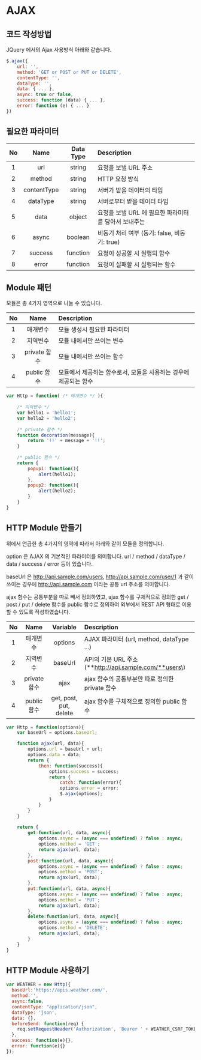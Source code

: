 # AJAX

## 코드 작성방법

JQuery 에서의 Ajax 사용방식 아래와 같습니다.

```javascript
$.ajax({
    url: '',
    method: 'GET or POST or PUT or DELETE',
    contentType: '',
    dataType: '',
    data: { ... },
    async: true or false,
    success: function (data) { ... },
    error: function (e) { ... }
})
```

## 필요한 파라미터



| No | Name | Data Type | Description |
| :---: | :---: | :---: | :--- |
| 1 | url | string | 요청을 보낼 URL 주소 |
| 2 | method | string | HTTP 요청 방식 |
| 3 | contentType | string | 서버가 받을 데이터의 타입 |
| 4 | dataType | string | 서버로부터 받을 데이터 타입 |
| 5 | data | object | 요청을 보낼 URL 에 필요한 파라미터를 담아서 보내주는  |
| 6 | async | boolean | 비동기 처리 여부 \(동기: false, 비동기: true\) |
| 7 | success | function | 요청이 성공할 시 실행되 함수 |
| 8 | error | function | 요청이 실패할 시 실행되는 함수 |

## Module 패턴

모듈은 총 4가지 영역으로 나눌 수 있습니다.

| No | Name | Description |
| :---: | :---: | :--- |
| 1 | 매개변수 | 모듈 생성시 필요한 파라미터 |
| 2 | 지역변수 | 모듈 내에서만 쓰이는 변수 |
| 3 | private 함수 | 모듈 내에서만 쓰이는 함수 |
| 4 | public  함수 | 모듈에서 제공하는 함수로서, 모듈을 사용하는 경우에 제공되는 함수 |

```javascript
var Http = function( /* 매개변수 */ ){
    
    /* 지역변수 */
    var hello1 = 'hello1';
    var hello2 = 'hello2';
    
    /* private 함수 */
    function decoration(message){
        return '!!' + message + '!!';
    }
    
    /* public 함수 */
    return {
        popup1: function(){
            alert(hello1);
        },
        popup2: function(){
            alert(hello2);
        }
    }
}
```

## HTTP Module 만들기

위에서 언급한 총 4가지의 영역에 따라서 아래와 같이 모듈을 정의합니다.

option 은 AJAX 의 기본적인 파라미터를 의미합니다. url / method / dataType / data / success / error 등이 있습니다.

baseUrl 은 http://api.sample.com/users,  http://api.sample.com/user/1 과 같이 쓰이는 경우에 http://api.sample.com 이라는 공통 url 주소를 의미합니다.

ajax 함수는 공통부분을 따로 빼서 정의하였고, ajax 함수를 구체적으로 정의한 get / post / put / delete 함수를 public 함수로 정의하여 외부에서 REST API 형태로 이용할 수 있도록 작성하였습니다.

| No | Name | Variable | Description |
| :---: | :---: | :---: | :--- |
| 1 | 매개변수 | options | AJAX 파라미터 \(url, method, dataType ...\) |
| 2 | 지역변수 | baseUrl | API의 기본 URL 주소 \(**http://api.sample.com/**users\) |
| 3 | private 함수 | ajax | ajax 함수의 공통부분만 따로 정의한 private 함수 |
| 4 | public  함수 | get, post, put, delete | ajax 함수를 구체적으로 정의한 public 함수 |

```javascript
var Http = function(options){
    var baseUrl = options.baseUrl;

    function ajax(url, data){
        options.url = baseUrl + url;
        options.data = data;
        return {
            then: function(success){
                options.success = success;
                return {
                    catch: function(error){
                    options.error = error;
                    $.ajax(options);
                }
            }
        }
    }
    
    return {
        get:function(url, data, async){
            options.async = (async === undefined) ? false : async;
            options.method = 'GET';
            return ajax(url, data);
        },
        post:function(url, data, async){
            options.async = (async === undefined) ? false : async;
            options.method = 'POST';
            return ajax(url, data);
        },
        put:function(url, data, async){
            options.async = (async === undefined) ? false : async;
            options.method = 'PUT';
            return ajax(url, data);
        },
        delete:function(url, data, async){
            options.async = (async === undefined) ? false : async;
            options.method = 'DELETE';
            return ajax(url, data);
        }
    }
}
```

## HTTP Module 사용하기





```javascript
var WEATHER = new Http({
  baseUrl:'https://apis.weather.com/',
  method:'',
  async:false,
  contentType: "application/json",
  dataType: 'json',
  data: {},
  beforeSend: function(req) {
    req.setRequestHeader('Authorization', 'Bearer ' + WEATHER_CSRF_TOKEN);
  },
  success: function(e){},
  error: function(e){}
});
```

















